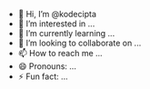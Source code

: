 - 👋 Hi, I’m @kodecipta
- 👀 I’m interested in ...
- 🌱 I’m currently learning ...
- 💞️ I’m looking to collaborate on ...
- 📫 How to reach me ...
- 😄 Pronouns: ...
- ⚡ Fun fact: ...

<!---
kodecipta/kodecipta is a ✨ special ✨ repository because its `README.md` (this file) appears on your GitHub profile.
You can click the Preview link to take a look at your changes.
--->
